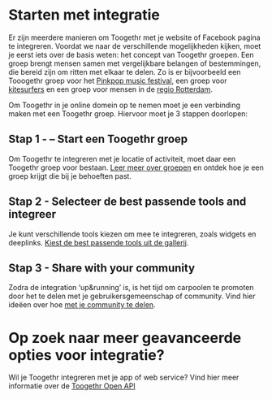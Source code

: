 Starten met integratie
======================

Er zijn meerdere manieren om Toogethr met je website of Facebook pagina te integreren. Voordat we naar de verschillende mogelijkheden kijken, moet je eerst iets over de basis weten: het concept van Toogethr groepen. Een groep brengt mensen samen met vergelijkbare belangen of bestemmingen, die bereid zijn om ritten met elkaar te delen. Zo is er bijvoorbeeld een Tooogethr groep voor het [Pinkpop music festival](https://m.toogethr.com/group/pinkpop), een groep voor  [kitesurfers](https://m.toogethr.com/group/kitesurf-fone) en een groep voor mensen in de [regio Rotterdam](https://m.toogethr.com/group/rotterdam-centrum).

Om Toogethr in je online domein op te nemen moet je een verbinding maken met een Toogethr groep. Hiervoor moet je 3 stappen doorlopen:

## Stap 1 - – Start een Toogethr groep
Om Toogethr te integreren met je locatie of activiteit, moet daar een Toogethr groep voor bestaan. [Leer meer over groepen](/get-started/understanding_groups/) en ontdek hoe je een groep krijgt die bij je behoeften past. 

## Stap 2 - Selecteer de best passende tools and integreer
Je kunt verschillende tools kiezen om mee te integreren, zoals widgets en deeplinks. [Kiest de best passende tools uit de gallerij](/get-started/choose-tools-from-gallery/). 

## Stap 3 - Share with your community
Zodra de integration ‘up&running’ is, is het tijd om carpoolen te promoten door het te delen met je gebruikersgemeenschap of community. Vind hier ideëen over hoe [met je community te delen](/get-started/tell-your-community/).

# Op zoek naar meer geavanceerde opties voor integratie?
Wil je Toogethr integreren met je app of web service? Vind hier meer informatie over de  [Toogethr Open API](/toogethr-open-api/toogethr-open-api/)
